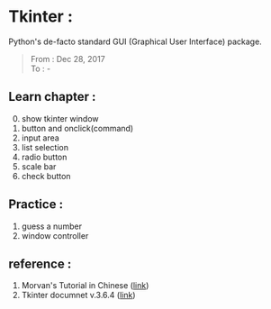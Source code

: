 # Tkinter :
Python's de-facto standard GUI (Graphical User Interface) package.
> From : Dec 28, 2017 \
> To : -

## Learn chapter :
0. show tkinter window
1. button and onclick(command)
2. input area
3. list selection
4. radio button
5. scale bar
6. check button

## Practice :
1. guess a number 
2. window controller

## reference :
1. Morvan's Tutorial in Chinese ([link](https://morvanzhou.github.io/tutorials/python-basic/tkinter/1-1-why/))
2. Tkinter documnet v.3.6.4 ([link](https://docs.python.org/3/library/tkinter.html))

